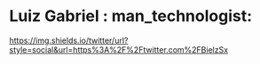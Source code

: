 # Luiz Gabriel : man_technologist:


https://img.shields.io/twitter/url?style=social&url=https%3A%2F%2Ftwitter.com%2FBielzSx
